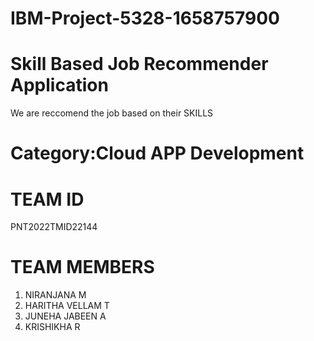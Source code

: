 # IBM-Project-5328-1658757900

# Skill  Based Job Recommender Application
 We are reccomend the job based on their SKILLS
 # Category:Cloud APP Development
 # TEAM ID
 PNT2022TMID22144
 # TEAM MEMBERS
 1. NIRANJANA M
 2. HARITHA VELLAM T
 3. JUNEHA JABEEN A
 4. KRISHIKHA R
